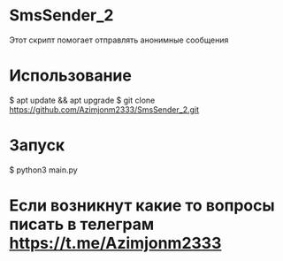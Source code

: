 # SmsSender_2
Этот скрипт помогает отправлять анонимные сообщения
# Использование 
$ apt update && apt upgrade
$ git clone https://github.com/Azimjonm2333/SmsSender_2.git
# Запуск
$ python3 main.py
# Если возникнут какие то вопросы писать в телеграм https://t.me/Azimjonm2333
